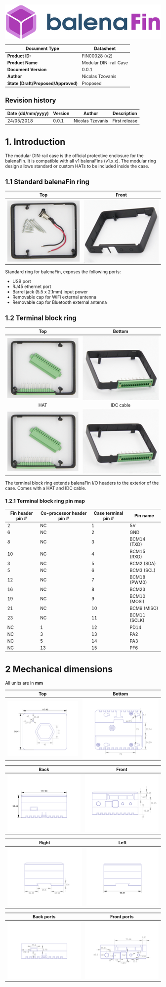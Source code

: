 <center>

![Fin logo](../../../assets/balenaFin_logo.png)

| **Document Type** | Datasheet |
| --- | --- |
| **Product ID:** | FIN00028 (v2) |
| **Product Name** | Modular DIN-rail Case |
| **Document Version** | 0.0.1 |
| **Author** | Nicolas Tzovanis |
| **State (Draft/Proposed/Approved)** | Proposed |

</center>

## Revision history

<center>

| **Date (dd/mm/yyyy)** | **Version** | **Author** | **Description** |
| --- | --- | --- | --- |
| 24/05/2018 | 0.0.1 | Nicolas Tzovanis | First release |

</center>

<div class="page-break"></div>

# 1. Introduction

The modular DIN-rail case is the official protective enclosure for the balenaFin. It is compatible with all v1 balenaFins (v1.x.x). The modular ring design allows standard or custom HATs to be included inside the case. 

## 1.1 Standard balenaFin ring

| Top | Front |
| :--------------------------------------------------------: | :--------------------------------------------------------------: |
| ![Fin mapping top](pictures/standard_ring_top.jpg) | ![Fin mapping bottom](pictures/standard_ring_front.jpg) |

Standard ring for balenaFin, exposes the following ports:

- USB port
- RJ45 ethernet port
- Barrel jack (5.5 x 2.1mm) input power
- Removable cap for WiFi external antenna
- Removable cap for Bluetooth external antenna

<div class="page-break"></div>

## 1.2 Terminal block ring

| Top | Bottom |
| :--------------------------------------------------------: | :--------------------------------------------------------------: |
| ![Fin mapping top](pictures/terminal_ring_top.jpg) | ![Fin mapping bottom](pictures/terminal_ring_front.jpg) |
| HAT | IDC cable |
| ![Fin mapping top](pictures/terminal_ring_top.jpg) | ![Fin mapping bottom](pictures/terminal_ring_front.jpg) |

The terminal block ring extends balenaFin I/O headers to the exterior of the case. Comes with a HAT and IDC cable. 

<div class="page-break"></div>

### 1.2.1 Terminal block ring pin map

| **Fin header pin #** | **Co-processor header pin #** | **Case terminal pin #** | **Pin name** |
| --- | --- | --- | --- |
| 2  | NC | 1  | 5V |
| 6  | NC | 2  | GND | 
| 8  | NC | 3  | BCM14 (TXD) |
| 10 | NC | 4  | BCM15 (RXD) |
| 3  | NC | 5  | BCM2 (SDA) |
| 5  | NC | 6  | BCM3 (SCL) |
| 12 | NC | 7  | BCM18 (PWM0) |
| 16 | NC | 8  | BCM23 |
| 19 | NC | 9  | BCM10 (MOSI) |
| 21 | NC | 10 | BCM9 (MISO) |
| 23 | NC | 11 | BCM11 (SCLK) |
| NC | 1  | 12 | PD14 |
| NC | 3  | 13 | PA2 |
| NC | 5  | 14 | PA3 |
| NC | 13 | 15 | PF6 |

<div class="page-break"></div>

# 2 Mechanical dimensions

All units are in **mm**

| Top | Bottom |
| :--------------------------------------------------------: | :--------------------------------------------------------------: |
| ![Fin mapping top](dimensions/top.jpg) | ![Fin mapping bottom](dimensions/bottom.jpg) |

| Back | Front |
| :--------------------------------------------------------: | :--------------------------------------------------------------: |
| ![Fin mapping top](dimensions/back.jpg) | ![Fin mapping bottom](dimensions/front.jpg) |

<div class="page-break"></div>

| Right | Left |
| :--------------------------------------------------------: | :--------------------------------------------------------------: |
| ![Fin mapping top](dimensions/right.jpg) | ![Fin mapping bottom](dimensions/left.jpg) |

| Back ports | Front ports|
| :--------------------------------------------------------: | :--------------------------------------------------------------: |
| ![Fin mapping top](dimensions/back_ports.jpg) | ![Fin mapping bottom](dimensions/front_ports.jpg) |

